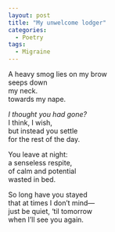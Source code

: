 ```yaml
---
layout: post
title: "My unwelcome lodger"
categories:
  - Poetry
tags:
  - Migraine
---
```

A heavy smog lies on my brow  
seeps down  
my neck.  
towards my nape.

*I thought you had gone?*  
I think, I wish,  
but instead you settle  
for the rest of the day.

You leave at night:  
a senseless respite,  
of calm and potential  
wasted in bed.

So long have you stayed  
that at times I don’t mind—  
just be quiet, ‘til tomorrow  
when I’ll see you again.
